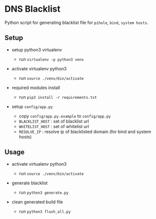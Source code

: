 # DNS Blacklist

Python script for generating blacklist file for `pihole`, `bind`, `system hosts`.

## Setup

- setup python3 virtualenv 
    - run `virtualenv -p python3 venv`

- activate virtualenv python3

    - run `source ./venv/bin/activate`

- required modules install

    - run `pip3 install -r requirements.txt`

- setup `config/app.py`
    - copy `config/app.py.example` to `config/app.py`
    - `BLACKLIST_HOST` : set of blacklist url
    - `WHITELIST_HOST` : set of whitelist url
    - `RESOLVE_IP`     : resolve ip of blacklisted domain (for bind and system hosts)

## Usage

- activate virtualenv python3

    - run `source ./venv/bin/activate`

- generate blacklist
    - run `python3 generate.py`

- clean generated build file
    - run `python3 flush_all.py`

